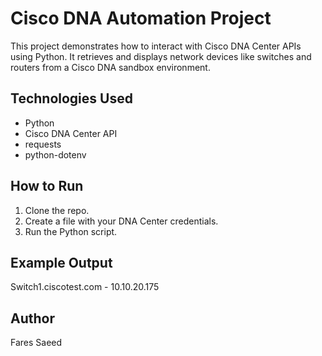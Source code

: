 # Cisco DNA Automation Project

This project demonstrates how to interact with Cisco DNA Center APIs using Python.
It retrieves and displays network devices like switches and routers from a Cisco DNA sandbox environment.

## Technologies Used
- Python
- Cisco DNA Center API
- requests
- python-dotenv

## How to Run
1. Clone the repo.
2. Create a  file with your DNA Center credentials.
3. Run the Python script.

## Example Output
Switch1.ciscotest.com - 10.10.20.175

## Author
Fares Saeed


